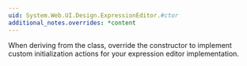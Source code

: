 ```yaml
---
uid: System.Web.UI.Design.ExpressionEditor.#ctor
additional_notes.overrides: *content
---
```


<p>When deriving from the <xref href="System.Web.UI.Design.ExpressionEditor"></xref> class, override the <xref href="System.Web.UI.Design.ExpressionEditor.#ctor"></xref> constructor to implement custom initialization actions for your expression editor implementation.</p>


